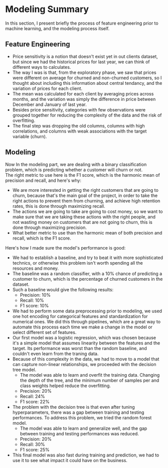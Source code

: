 # Modeling Summary

In this section, I present briefly the process of feature engineering prior to machine learning, and the modeling process itself.

## Feature Engineering

- Price sensitivity is a notion that doesn't exist yet in out clients dataset, but since we had the historical prices for last year, we can think of different ways to calculates.
- The way I was is that, from the exploratory phase, we saw that prices were different on average for churned and non-churned customers, so I thought about including this information about central tendancy, and the variation of prices for each client.
- The mean was calculated for each client by averaging prices across months, and the variation was simply the difference in price between December and January of last year.
- Besides price sensitivity, categories with few observations were grouped together for reducing the complexity of the data and the risk of overfitting.
- The final step was dropping the old columns, columns with high correlations, and columns with weak associations with the target variable (churn).

## Modeling

Now In the modeling part, we are dealing with a binary classification problem, which is predicting whether a customer will churn or not.  
The right metric to use here is the F1 score, which is the harmonic mean of precision and recall, and here's why:

- We are more interested in getting the right customers that are going to churn, because that's the main goal of the project, in order to take the right actions to prevent them from churning, and achieve high retention rates, this is done through maximizing recall.
- The actions we are going to take are going to cost money, so we want to make sure that we are taking these actions with the right people, and not wasting money on customers that are not going to churn, this is done through maximizing precision.
- What better metric to use than the harmonic mean of both precision and recall, which is the F1 score.

Here's how I made sure the model's performance is good:

- We had to establish a baseline, and try to beat it with more sophisticated technics, or otherwise this problem isn't worth spending all the resources and money.
- The baseline was a random classifier, with a 10% chance of predicting a customer to churn, which is the percentage of churned customers in the dataset.
- Such a baseline would give the following results:
  - Precision: 10%
  - Recall: 10%
  - F1 score: 10%
- We had to perform some data preprocessing prior to modeling, we used one hot encoding for categorical features and standardization for numerical ones. We did this through pipelines, which are a great way to automate this process each time we make a change in the model or select different set of features.
- Our first model was a logistic regression, which was chosen because it's a simple model that assumes linearity between the features and the target. Its performance was worst than the random baseline, and couldn't even learn from the traning data.
- Because of this complexity in the data, we had to move to a model that can capture non-linear relationships, we proceeded with the decision tree model.
  - The model was able to learn and overfit the training data. Changing the depth of the tree, and the minimum number of samples per and class weights helped reduce the overfitting.
  - Precision: 20%
  - Recall: 24%
  - F1 score: 22%
- The problem with the decision tree is that even after tuning hyperparameters, there was a gap between training and testing performances. To address this problem, we tried the random forest model.
  - The model was able to learn and generalize well, and the gap between training and testing performances was reduced.
  - Precision: 20%
  - Recall: 30%
  - F1 score: 25%
- This final model was also fast during training and prediction, we had to use it to see what impact it could have on the business.
